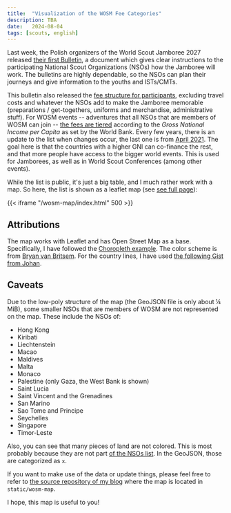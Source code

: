 ```yaml
---
title:  "Visualization of the WOSM Fee Categories"
description: TBA
date:   2024-08-04
tags: [scouts, english]
---
```


Last week, the Polish organizers of the World Scout Jamboree 2027 released [their first Bulletin](https://knowledge.wsj2027.pl/display/HOC/Bulletin+1+EN), a document which gives clear instructions to the participating National Scout Organizations (NSOs) how the Jamboree will work. The bulletins are highly dependable, so the NSOs can plan their journeys and give information to the youths and ISTs/CMTs.

This bulletin also released the [fee structure for participants](https://knowledge.wsj2027.pl/display/HOC/Jamboree+Terms+and+Conditions+Extract), excluding travel costs and whatever the NSOs add to make the Jamboree memorable (preparations / get-togethers, uniforms and merchandise, administrative stuff).
For WOSM events -- adventures that all NSOs that are members of WOSM can join -- [the fees are tiered](https://treehouse.scout.org/dashboard/participation-fees) according to the _Gross National Income per Capita_ as set by the World Bank. Every few years, there is an update to the list when changes occur, the last one is from [April 2021](https://treehouse.scout.org/topic/world-scout-event-participation-fee-categories).
The goal here is that the countries with a higher GNI can co-finance the rest, and that more people have access to the bigger world events. This is used for Jamborees, as well as in World Scout Conferences (among other events).

While the list is public, it's just a big table, and I much rather work with a map.
So here, the list is shown as a leaflet map (see [see full page](/wosm-map/index.html)):

{{< iframe "/wosm-map/index.html" 500 >}}


## Attributions

The map works with Leaflet and has Open Street Map as a base. Specifically, I have followed the [Choropleth example](https://leafletjs.com/examples/choropleth/).
The color scheme is from [Bryan van Britsem](https://color.adobe.com/Summer-color-theme-17628673).
For the country lines, I have used [the following Gist from Johan](https://gist.github.com/johan/1431429?short_path=c5094ce).

## Caveats

Due to the low-poly structure of the map (the GeoJSON file is only about &frac14; MiB), some smaller NSOs that are members of WOSM are not represented on the map. These include the NSOs of:

* Hong Kong
* Kiribati
* Liechtenstein
* Macao
* Maldives
* Malta
* Monaco
* Palestine (only Gaza, the West Bank is shown)
* Saint Lucia
* Saint Vincent and the Grenadines
* San Marino
* Sao Tome and Principe
* Seychelles
* Singapore
* Timor-Leste

Also, you can see that many pieces of land are not colored. This is most probably because they are not part [of the NSOs list](https://treehouse.scout.org/dashboard/participation-fees). In the GeoJSON, those are categorized as `x`.

If you want to make use of the data or update things, please feel free to refer to [the source repository of my blog](https://github.com/jeyemwey/blog-2022-december) where the map is located in `static/wosm-map`.

I hope, this map is useful to you!
